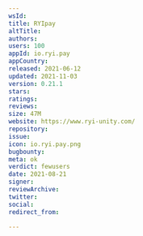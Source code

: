 ```yaml
---
wsId: 
title: RYIpay
altTitle: 
authors: 
users: 100
appId: io.ryi.pay
appCountry: 
released: 2021-06-12
updated: 2021-11-03
version: 0.21.1
stars: 
ratings: 
reviews: 
size: 47M
website: https://www.ryi-unity.com/
repository: 
issue: 
icon: io.ryi.pay.png
bugbounty: 
meta: ok
verdict: fewusers
date: 2021-08-21
signer: 
reviewArchive: 
twitter: 
social: 
redirect_from: 

---
```


